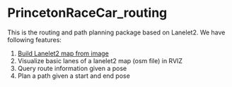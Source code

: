 # PrincetonRaceCar_routing

This is the routing and path planning package based on Lanelet2.
We have following features:
1. [Build Lanelet2 map from image](script/routing/build_lanelet_map/readme.md)
2. Visualize basic lanes of a lanelet2 map (osm file) in RVIZ
3. Query route information given a pose
4. Plan a path given a start and end pose
